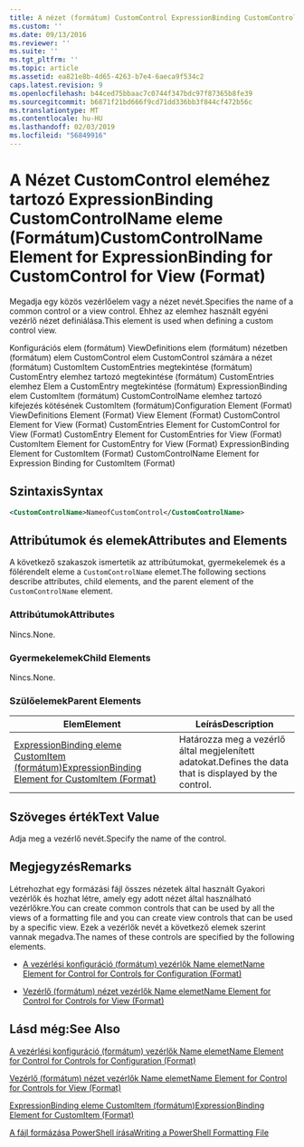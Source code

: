 ```yaml
---
title: A nézet (formátum) CustomControl ExpressionBinding CustomControlName eleme |} A Microsoft Docs
ms.custom: ''
ms.date: 09/13/2016
ms.reviewer: ''
ms.suite: ''
ms.tgt_pltfrm: ''
ms.topic: article
ms.assetid: ea821e8b-4d65-4263-b7e4-6aeca9f534c2
caps.latest.revision: 9
ms.openlocfilehash: b44ced75bbaac7c0744f347bdc97f87365b8fe39
ms.sourcegitcommit: b6871f21bd666f9cd71dd336bb3f844cf472b56c
ms.translationtype: MT
ms.contentlocale: hu-HU
ms.lasthandoff: 02/03/2019
ms.locfileid: "56849916"
---
```

# <a name="customcontrolname-element-for-expressionbinding-for-customcontrol-for-view-format"></a><span data-ttu-id="061e3-102">A Nézet CustomControl eleméhez tartozó ExpressionBinding CustomControlName eleme (Formátum)</span><span class="sxs-lookup"><span data-stu-id="061e3-102">CustomControlName Element for ExpressionBinding for CustomControl for View (Format)</span></span>

<span data-ttu-id="061e3-103">Megadja egy közös vezérlőelem vagy a nézet nevét.</span><span class="sxs-lookup"><span data-stu-id="061e3-103">Specifies the name of a common control or a view control.</span></span> <span data-ttu-id="061e3-104">Ehhez az elemhez használt egyéni vezérlő nézet definiálása.</span><span class="sxs-lookup"><span data-stu-id="061e3-104">This element is used when defining a custom control view.</span></span>

<span data-ttu-id="061e3-105">Konfigurációs elem (formátum) ViewDefinitions elem (formátum) nézetben (formátum) elem CustomControl elem CustomControl számára a nézet (formátum) CustomItem CustomEntries megtekintése (formátum) CustomEntry elemhez tartozó megtekintése (formátum) CustomEntries elemhez Elem a CustomEntry megtekintése (formátum) ExpressionBinding elem CustomItem (formátum) CustomControlName elemhez tartozó kifejezés kötésének CustomItem (formátum)</span><span class="sxs-lookup"><span data-stu-id="061e3-105">Configuration Element (Format) ViewDefinitions Element (Format) View Element (Format) CustomControl Element for View (Format) CustomEntries Element for CustomControl for View (Format) CustomEntry Element for CustomEntries for View (Format) CustomItem Element for CustomEntry for View (Format) ExpressionBinding Element for CustomItem (Format) CustomControlName Element for Expression Binding for CustomItem (Format)</span></span>

## <a name="syntax"></a><span data-ttu-id="061e3-106">Szintaxis</span><span class="sxs-lookup"><span data-stu-id="061e3-106">Syntax</span></span>

```xml
<CustomControlName>NameofCustomControl</CustomControlName>
```

## <a name="attributes-and-elements"></a><span data-ttu-id="061e3-107">Attribútumok és elemek</span><span class="sxs-lookup"><span data-stu-id="061e3-107">Attributes and Elements</span></span>

<span data-ttu-id="061e3-108">A következő szakaszok ismertetik az attribútumokat, gyermekelemek és a fölérendelt eleme a `CustomControlName` elemet.</span><span class="sxs-lookup"><span data-stu-id="061e3-108">The following sections describe attributes, child elements, and the parent element of the `CustomControlName` element.</span></span>

### <a name="attributes"></a><span data-ttu-id="061e3-109">Attribútumok</span><span class="sxs-lookup"><span data-stu-id="061e3-109">Attributes</span></span>

<span data-ttu-id="061e3-110">Nincs.</span><span class="sxs-lookup"><span data-stu-id="061e3-110">None.</span></span>

### <a name="child-elements"></a><span data-ttu-id="061e3-111">Gyermekelemek</span><span class="sxs-lookup"><span data-stu-id="061e3-111">Child Elements</span></span>

<span data-ttu-id="061e3-112">Nincs.</span><span class="sxs-lookup"><span data-stu-id="061e3-112">None.</span></span>

### <a name="parent-elements"></a><span data-ttu-id="061e3-113">Szülőelemek</span><span class="sxs-lookup"><span data-stu-id="061e3-113">Parent Elements</span></span>

|<span data-ttu-id="061e3-114">Elem</span><span class="sxs-lookup"><span data-stu-id="061e3-114">Element</span></span>|<span data-ttu-id="061e3-115">Leírás</span><span class="sxs-lookup"><span data-stu-id="061e3-115">Description</span></span>|
|-------------|-----------------|
|[<span data-ttu-id="061e3-116">ExpressionBinding eleme CustomItem (formátum)</span><span class="sxs-lookup"><span data-stu-id="061e3-116">ExpressionBinding Element for CustomItem (Format)</span></span>](./expressionbinding-element-for-customitem-for-controls-for-configuration-format.md)|<span data-ttu-id="061e3-117">Határozza meg a vezérlő által megjelenített adatokat.</span><span class="sxs-lookup"><span data-stu-id="061e3-117">Defines the data that is displayed by the control.</span></span>|

## <a name="text-value"></a><span data-ttu-id="061e3-118">Szöveges érték</span><span class="sxs-lookup"><span data-stu-id="061e3-118">Text Value</span></span>

<span data-ttu-id="061e3-119">Adja meg a vezérlő nevét.</span><span class="sxs-lookup"><span data-stu-id="061e3-119">Specify the name of the control.</span></span>

## <a name="remarks"></a><span data-ttu-id="061e3-120">Megjegyzés</span><span class="sxs-lookup"><span data-stu-id="061e3-120">Remarks</span></span>

<span data-ttu-id="061e3-121">Létrehozhat egy formázási fájl összes nézetek által használt Gyakori vezérlők és hozhat létre, amely egy adott nézet által használható vezérlőkre.</span><span class="sxs-lookup"><span data-stu-id="061e3-121">You can create common controls that can be used by all the views of a formatting file and you can create view controls that can be used by a specific view.</span></span> <span data-ttu-id="061e3-122">Ezek a vezérlők nevét a következő elemek szerint vannak megadva.</span><span class="sxs-lookup"><span data-stu-id="061e3-122">The names of these controls are specified by the following elements.</span></span>

- [<span data-ttu-id="061e3-123">A vezérlési konfiguráció (formátum) vezérlők Name elemet</span><span class="sxs-lookup"><span data-stu-id="061e3-123">Name Element for Control for Controls for Configuration (Format)</span></span>](./name-element-for-control-for-controls-for-configuration-format.md)

- [<span data-ttu-id="061e3-124">Vezérlő (formátum) nézet vezérlők Name elemet</span><span class="sxs-lookup"><span data-stu-id="061e3-124">Name Element for Control for Controls for View (Format)</span></span>](./name-element-for-control-for-controls-for-view-format.md)

## <a name="see-also"></a><span data-ttu-id="061e3-125">Lásd még:</span><span class="sxs-lookup"><span data-stu-id="061e3-125">See Also</span></span>

[<span data-ttu-id="061e3-126">A vezérlési konfiguráció (formátum) vezérlők Name elemet</span><span class="sxs-lookup"><span data-stu-id="061e3-126">Name Element for Control for Controls for Configuration (Format)</span></span>](./name-element-for-control-for-controls-for-configuration-format.md)

[<span data-ttu-id="061e3-127">Vezérlő (formátum) nézet vezérlők Name elemet</span><span class="sxs-lookup"><span data-stu-id="061e3-127">Name Element for Control for Controls for View (Format)</span></span>](./name-element-for-control-for-controls-for-view-format.md)

[<span data-ttu-id="061e3-128">ExpressionBinding eleme CustomItem (formátum)</span><span class="sxs-lookup"><span data-stu-id="061e3-128">ExpressionBinding Element for CustomItem (Format)</span></span>](./expressionbinding-element-for-customitem-for-controls-for-configuration-format.md)

[<span data-ttu-id="061e3-129">A fájl formázása PowerShell írása</span><span class="sxs-lookup"><span data-stu-id="061e3-129">Writing a PowerShell Formatting File</span></span>](./writing-a-powershell-formatting-file.md)
